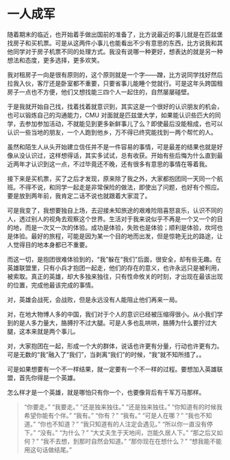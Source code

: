 # 一人成军

随着期末的临近，也开始着手做出国前的准备了，比方说最近的事儿就是在匹兹堡找房子和买机票。可是从这两件小事儿也能看出不少有意思的东西，比方说我和其他同学对于房子机票不同的处理方式。我没有说哪一种更好，想表达的就是另一种想法和态度，更多选择，更多欢笑。

我对租房子一向是很有原则的，这个原则就是一个字——蹭，比方说同学找好然后拉我入伙，客厅还是卧室都不重要，只要省事儿能睡个觉就行。可是这年头跨国租房子一点也不方便，他们又想找能三四个人一起住的，自然屡屡碰壁。

于是我就开始自己找，找着找着就意识到，其实这是一个很好的认识朋友的机会，也可以锻炼自己的沟通能力，CMU 对面就是匹兹堡大学，如果能认识些匹大的同学，去参加参加活动，不就能见到更多新鲜事儿了么？即使最后没能租成，也可以认识一些当地的朋友，一个人跑到他乡，万不得已终究能找到一两个帮忙的人。

虽然和陌生人从头开始建立信任并不是一件容易的事情，可是最差的结果也就是好像从没认识过，这样想得话，其实多试试，总有收获。开始有些后悔为什么直到最近两年才认识到这一点，不过毕竟还不晚，还有很多有意思的事情在等着我。

接下来是买机票，买了之后才发现，原来除了我之外，大家都抱团同一天同一个航班。不得不说，和同学一起走是非常保险的做法，即使出了问题，也好有个照应。要是放到两年前，我肯定二话不说也就跟着大家混了。

可是我变了，我想要独自上场，去迎接未知旅途的艰难险阻喜怒哀乐，认识不同的人，透过别人的视角去观察这个世界。生活对于我来说似乎不再是一个又一个的目的地，而是一次又一次的体验。成功是体验，失败也是体验；顺利是体验，坎坷也是体验。最好的旅程，可能是因为某一个目的地而出发，但是惊艳无比的路途，让人觉得目的地本身都已不重要。

而这一切，是抱团很难体验到的，“我”躲在“我们”后面，很安全，却有些无趣。在英雄联盟里，只有小兵才抱团一起走，他们的存在的意义，也许永远只是被利用，被索取。真正的英雄，却大多独来独往，只有性命攸关的时刻，才出现在最该出现的位置，完成他最该完成的事情。

对，英雄会战死，会战败，但是永远没有人能阻止他们再来一局。

对，在地大物博人多的中国，我们对于个人的意识已经被压缩得很小。从小我们学到的是人多力量大，胳膊拧不过大腿。可是人多也乱哄哄，胳膊为什么要拧过大腿，这本来就是两个事儿。

对，大家抱团在一起，形成一个大的群体，说话也许更有分量，行动也许更有力。可是无数的“我”融入了“我们”，当剥离“我们”的时候，“我”就不知所措了。。

可是如果想要有一个不一样结果，就一定要有一个不一样的过程。要想加入英雄联盟，首先你得是一个英雄。

怎么样才是一个英雄，就是哪怕只有你一个，也要像背后有千军万马那样。


> “你要走。”
> “我要走。”
> “还是独来独往。”
> “还是独来独往。”
> “你知道有的时候我希望你能有个伴。”
> “我有。”
> “你有？”
> “我有。”
> “可是人在哪？”
> “我也不知道。”
> “你也不知道？”
> “我只知道有的人注定会遇见。”
> “所以你一直没有停下。”
> “没有。”
> “为什么？”
> “大丈夫生于天地间，岂能久居人下。”
> “那之后又如何？”
> “我不去想，到那时自然会知道。”
> “那你现在在想什么？”
> “想我能不能用这句话做结尾。”

